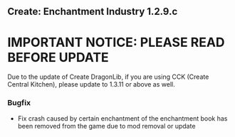 ## Create: Enchantment Industry 1.2.9.c

# **IMPORTANT NOTICE**: PLEASE READ BEFORE UPDATE
Due to the update of Create DragonLib, if you are using CCK (Create Central Kitchen), please update to 1.3.11 or above as well.

### Bugfix
- Fix crash caused by certain enchantment of the enchantment book has been removed from the game due to mod removal or update